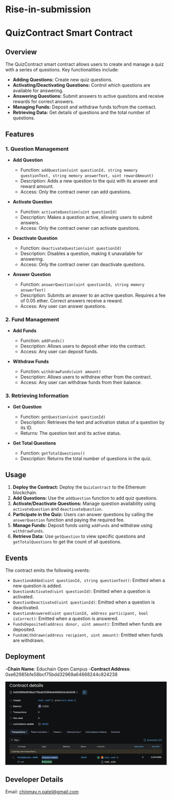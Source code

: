# Rise-in-submission
# QuizContract Smart Contract

## Overview

The QuizContract smart contract allows users to create and manage a quiz with a series of questions. Key functionalities include:

- **Adding Questions:** Create new quiz questions.
- **Activating/Deactivating Questions:** Control which questions are available for answering.
- **Answering Questions:** Submit answers to active questions and receive rewards for correct answers.
- **Managing Funds:** Deposit and withdraw funds to/from the contract.
- **Retrieving Data:** Get details of questions and the total number of questions.

## Features

### 1. **Question Management**

- **Add Question**
  - Function: `addQuestion(uint questionId, string memory questionText, string memory answerText, uint rewardAmount)`
  - Description: Adds a new question to the quiz with its answer and reward amount.
  - Access: Only the contract owner can add questions.

- **Activate Question**
  - Function: `activateQuestion(uint questionId)`
  - Description: Makes a question active, allowing users to submit answers.
  - Access: Only the contract owner can activate questions.

- **Deactivate Question**
  - Function: `deactivateQuestion(uint questionId)`
  - Description: Disables a question, making it unavailable for answering.
  - Access: Only the contract owner can deactivate questions.

- **Answer Question**
  - Function: `answerQuestion(uint questionId, string memory answerText)`
  - Description: Submits an answer to an active question. Requires a fee of 0.05 ether. Correct answers receive a reward.
  - Access: Any user can answer questions.

### 2. **Fund Management**

- **Add Funds**
  - Function: `addFunds()`
  - Description: Allows users to deposit ether into the contract.
  - Access: Any user can deposit funds.

- **Withdraw Funds**
  - Function: `withdrawFunds(uint amount)`
  - Description: Allows users to withdraw ether from the contract.
  - Access: Any user can withdraw funds from their balance.

### 3. **Retrieving Information**

- **Get Question**
  - Function: `getQuestion(uint questionId)`
  - Description: Retrieves the text and activation status of a question by its ID.
  - Returns: The question text and its active status.

- **Get Total Questions**
  - Function: `getTotalQuestions()`
  - Description: Returns the total number of questions in the quiz.

## Usage

1. **Deploy the Contract:** Deploy the `QuizContract` to the Ethereum blockchain.
2. **Add Questions:** Use the `addQuestion` function to add quiz questions.
3. **Activate/Deactivate Questions:** Manage question availability using `activateQuestion` and `deactivateQuestion`.
4. **Participate in the Quiz:** Users can answer questions by calling the `answerQuestion` function and paying the required fee.
5. **Manage Funds:** Deposit funds using `addFunds` and withdraw using `withdrawFunds`.
6. **Retrieve Data:** Use `getQuestion` to view specific questions and `getTotalQuestions` to get the count of all questions.

## Events

The contract emits the following events:

- `QuestionAdded(uint questionId, string questionText)`: Emitted when a new question is added.
- `QuestionActivated(uint questionId)`: Emitted when a question is activated.
- `QuestionDeactivated(uint questionId)`: Emitted when a question is deactivated.
- `QuestionAnswered(uint questionId, address participant, bool isCorrect)`: Emitted when a question is answered.
- `FundsDeposited(address donor, uint amount)`: Emitted when funds are deposited.
- `FundsWithdrawn(address recipient, uint amount)`: Emitted when funds are withdrawn.

## Deployment
-**Chain Name**: Educhain Open Campus 
-**Contract Address**:  0xe62985bfe58bcf75bdd32969a64668244c824238

![screenshot](screenshot.png)

## Developer Details
Email: chinmay.n.patel@gmail.com

